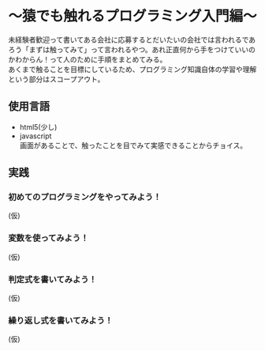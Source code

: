 # 〜猿でも触れるプログラミング入門編〜

未経験者歓迎って書いてある会社に応募するとだいたいの会社では言われるであろう「まずは触ってみて」って言われるやつ。あれ正直何から手をつけていいのかわからん！って人のために手順をまとめてみる。<br>
あくまで触ることを目標にしているため、プログラミング知識自体の学習や理解という部分はスコープアウト。

## 使用言語
- html5(少し)
- javascript<br>
画面があることで、触ったことを目でみて実感できることからチョイス。
## 実践
### 初めてのプログラミングをやってみよう！
(仮)
### 変数を使ってみよう！
(仮)
### 判定式を書いてみよう！
(仮)
### 繰り返し式を書いてみよう！
(仮)
